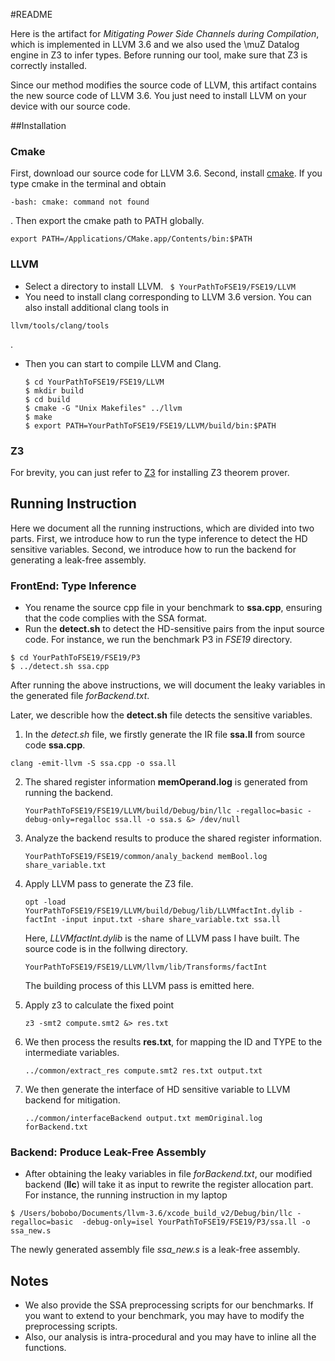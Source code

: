 #README

Here is the artifact for _Mitigating Power Side Channels during Compilation_, which is implemented in LLVM 3.6 and we also used the \muZ Datalog engine in Z3 to infer types. Before running our tool, make sure that Z3 is correctly installed. 

Since our method modifies the source code of LLVM, this artifact contains the new source code of LLVM 3.6. You just need to install LLVM on your device with our source code.

##Installation
### Cmake
First, download our source code for LLVM 3.6.
Second, install [cmake](https://cmake.org/download/). If you type cmake in the terminal and obtain
```
-bash: cmake: command not found
```
. Then export the cmake path to PATH globally.

```
export PATH=/Applications/CMake.app/Contents/bin:$PATH
```

### LLVM
- Select a directory to install LLVM. ``` $ YourPathToFSE19/FSE19/LLVM```
- You need to install clang corresponding to LLVM 3.6 version. You can also install additional clang tools in 
```
llvm/tools/clang/tools
```
.

- Then you can start to compile LLVM and Clang. 

	```
	$ cd YourPathToFSE19/FSE19/LLVM
	$ mkdir build
	$ cd build 
	$ cmake -G "Unix Makefiles" ../llvm
	$ make
	$ export PATH=YourPathToFSE19/FSE19/LLVM/build/bin:$PATH
	```

### Z3
For brevity, you can just refer to [Z3](https://github.com/Z3Prover/z3) for installing Z3 theorem prover.

## Running Instruction
Here we document all the running instructions, which are divided into two parts. First, we introduce how to run the type inference to detect the HD sensitive variables. Second, we introduce how to run the backend for generating a leak-free assembly.

### FrontEnd: Type Inference

- You rename the source cpp file in your benchmark to **ssa.cpp**, ensuring that the code complies with the SSA format. 
- Run the **detect.sh** to detect the HD-sensitive pairs from the input source code. For instance, we run the benchmark P3 in <em>FSE19</em> directory.

```
$ cd YourPathToFSE19/FSE19/P3
$ ../detect.sh ssa.cpp
```

After running the above instructions, we will document the leaky variables in the generated file <em>forBackend.txt</em>.

Later, we describle how the **detect.sh** file detects the sensitive variables.

1. In the <em>detect.sh</em> file, we firstly generate the IR file **ssa.ll** from source code **ssa.cpp**.

  ```
clang -emit-llvm -S ssa.cpp -o ssa.ll
  ``` 
2. The shared register information **memOperand.log** is generated from running the backend. 
	```
	YourPathToFSE19/FSE19/LLVM/build/Debug/bin/llc -regalloc=basic -debug-only=regalloc ssa.ll -o ssa.s &> /dev/null
	```
3. Analyze the backend results to produce the shared register information.
	```
	YourPathToFSE19/FSE19/common/analy_backend memBool.log share_variable.txt
	```
4. Apply LLVM pass to generate the Z3 file.
	```
	opt -load YourPathToFSE19/FSE19/LLVM/build/Debug/lib/LLVMfactInt.dylib -factInt -input input.txt -share share_variable.txt ssa.ll
	```
	Here, <em>LLVMfactInt.dylib</em> is the name of LLVM pass I have built. The source code is in the follwing directory. 
	 
	```
	YourPathToFSE19/FSE19/LLVM/llvm/lib/Transforms/factInt
	```
	The building process of this LLVM pass is emitted here.
5. Apply z3 to calculate the fixed point
	```
	z3 -smt2 compute.smt2 &> res.txt
	```
6. We then process the results **res.txt**, for mapping the ID and TYPE to the intermediate variables.
	```
	../common/extract_res compute.smt2 res.txt output.txt
	```
7. We then generate the interface of HD sensitive variable to LLVM backend for mitigation.
	```
	../common/interfaceBackend output.txt memOriginal.log forBackend.txt
	```

### Backend: Produce Leak-Free Assembly

- After obtaining the leaky variables in file <em>forBackend.txt</em>, our modified backend (**llc**) will take it as input to rewrite the register allocation part. For instance, the running instruction in my laptop
```
$ /Users/bobobo/Documents/llvm-3.6/xcode_build_v2/Debug/bin/llc -regalloc=basic  -debug-only=isel YourPathToFSE19/FSE19/P3/ssa.ll -o ssa_new.s
```

The newly generated assembly file <em>ssa_new.s</em> is a leak-free assembly.
## Notes
- We also provide the SSA preprocessing scripts for our benchmarks. If you want to extend to your benchmark, you may have to modify the preprocessing scripts.
- Also, our analysis is intra-procedural and you may have to inline all the functions.





